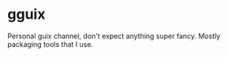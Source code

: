 gguix
===

Personal guix channel, don't expect anything super fancy. Mostly packaging tools that I use.
